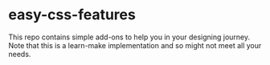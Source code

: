 # easy-css-features
This repo contains simple add-ons to help you in your designing journey. Note that this is a learn-make implementation and so might not meet all your needs.
